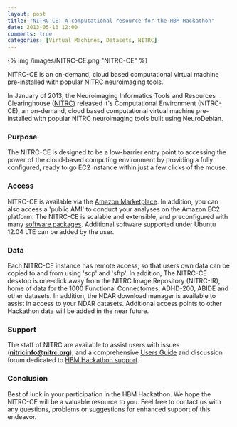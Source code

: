 ```yaml
---
layout: post
title: "NITRC-CE: A computational resource for the HBM Hackathon"
date: 2013-05-13 12:00
comments: true
categories: [Virtual Machines, Datasets, NITRC]
---
```


{% img /images/NITRC-CE.png "NITRC-CE" %}

NITRC-CE is an on-demand, cloud based computational virtual machine pre-installed with popular NITRC neuroimaging tools.

<!-- more -->

In January of 2013, the Neuroimaging Informatics Tools and Resources Clearinghouse ([NITRC][nitrc]) released it's Computational Environment (NITRC-CE), an on-demand, cloud based computational virtual machine pre-installed with popular NITRC neuroimaging tools built using NeuroDebian.

### Purpose
The NITRC-CE is designed to be a low-barrier entry point to accessing the power of the cloud-based computing environment by providing a fully configured, ready to go EC2 instance within just a few clicks of the mouse. 

### Access
NITRC-CE is available via the [Amazon Marketplace][nitrcaws]. In addition,  you can also access a 'public AMI' to conduct your analyses on the Amazon EC2 platform.  The NITRC-CE is scalable and extensible, and preconfigured with many [software packages][software]. Additional software supported under Ubuntu 12.04 LTE can be added by the user.

### Data
Each NITRC-CE instance has remote access, so that users own data can be copied to and from using 'scp' and 'sftp'. In addition, The NITRC-CE desktop is one-click away from the NITRC Image Repository (NITRC-IR), home of data for the 1000 Functional Connectomes, ADHD-200, ABIDE and other datasets. In addition, the NDAR download manager is available to assist in access to your NDAR datasets. Additional access points to other Hackathon data will be added in the near future.

### Support
The staff of NITRC are available to assist users with issues (__<nitricinfo@nitrc.org>__), and a comprehensive [Users Guide][userguide] and discussion forum dedicated to [HBM Hackathon support][support].

### Conclusion
Best of luck in your participation in the HBM Hackathon. We hope the NITRC-CE will be a valuable resource to you.  Feel free to contact us with any questions, problems or suggestions for enhanced support of this endeavor.

[nitrc]: http://www.nitrc.org
[nitrcaws]: https://aws.amazon.com/marketplace/pp/B00AW0MBLO
[software]: http://www.nitrc.org/plugins/mwiki/index.php/nitrc:User_Guide_-_NITRC-CE_Installed_Packages
[userguide]: http://www.nitrc.org/plugins/mwiki/index.php/nitrc:User_Guide_-_NITRC_Computational_Environment
[support]: http://www.nitrc.org/forum/forum.php?thread_id=3897&forum_id=3663